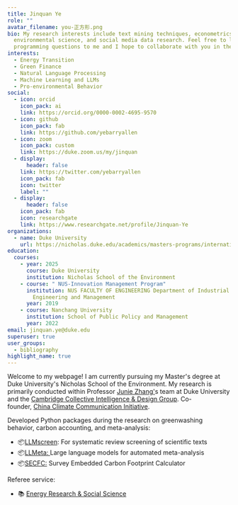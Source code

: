 ```yaml
---
title: Jinquan Ye
role: ""
avatar_filename: you-正方形.png
bio: My research interests include text mining techniques, econometrics,
  environmental science, and social media data research. Feel free to leave any
  programming questions to me and I hope to collaborate with you in the future.
interests:
  - Energy Transition
  - Green Finance
  - Natural Language Processing
  - Machine Learning and LLMs
  - Pro-environmental Behavior
social:
  - icon: orcid
    icon_pack: ai
    link: https://orcid.org/0000-0002-4695-9570
  - icon: github
    icon_pack: fab
    link: https://github.com/yebarryallen
  - icon: zoom
    icon_pack: custom
    link: https://duke.zoom.us/my/jinquan
  - display:
      header: false
    link: https://twitter.com/yebarryallen
    icon_pack: fab
    icon: twitter
    label: ""
  - display:
      header: false
    icon_pack: fab
    icon: researchgate
    link: https://www.researchgate.net/profile/Jinquan-Ye
organizations:
  - name: Duke University
    url: https://nicholas.duke.edu/academics/masters-programs/international-master-environmental-policy
education:
  courses:
    - year: 2025
      course: Duke University
      institution: Nicholas School of the Environment
    - course: " NUS-Innovation Management Program"
      institution: NUS FACULTY OF ENGINEERING Department of Industrial Systems
        Engineering and Management
      year: 2019
    - course: Nanchang University
      institution: School of Public Policy and Management
      year: 2022
email: jinquan.ye@duke.edu
superuser: true
user_groups:
  - bibliography
highlight_name: true
---
```

<!--StartFragment-->

Welcome to my webpage! I am currently pursuing my Master's degree at Duke University's Nicholas School of the Environment. My research is primarily conducted within Professor [Junie Zhang'](https://nicholas.duke.edu/people/faculty/zhang-0)s team at Duke University and the [Cambridge Collective Intelligence & Design Group](https://camcid.github.io/team.html). Co-founder, [China Climate Communication Initiative](https://climcomm.netlify.app/).

<!--EndFragment-->

<!--EndFragment-->

<!--StartFragment-->

Developed Python packages during the research on greenwashing behavior, carbon accounting, and meta-analysis:

* 📦️[LLMscreen](https://github.com/yebarryallen/LLMscreen): For systematic review screening of scientific texts
* 📦️[LLMeta: ](https://github.com/yebarryallen/LLMeta)Large language models for automated meta-analysis
* 📦️[SECFC:](https://github.com/yebarryallen/SECFC) Survey Embedded Carbon Footprint Calculator

Referee service:

<!--StartFragment-->

* 📚︎ [Energy Research & Social Science](https://www.sciencedirect.com/journal/energy-research-and-social-science)

<!--EndFragment-->